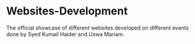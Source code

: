 # Websites-Development
The official showcase of different websites developed on different events done by Syed Kumail Haider and Uswa Mariam.
